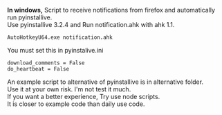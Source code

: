 **In windows,** Script to receive notifications from firefox and automatically run pyinstallive.<br>
Use pyinstallive 3.2.4 and Run notification.ahk with ahk 1.1.<br>
```
AutoHotkeyU64.exe notification.ahk
```

You must set this in pyinstalive.ini
```
download_comments = False
do_heartbeat = False
```

An example script to alternative of pyinstallive is in alternative folder.<br>
Use it at your own risk. I'm not test it much. <br>
If you want a better experience, Try use node scripts.<br>
It is closer to example code than daily use code.<br>

